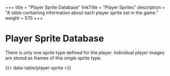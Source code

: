+++
title = "Player Sprite Database"
linkTitle = "Player Sprites"
description = "A table containing information about each player sprite set in the game."
weight = 570
+++

# Player Sprite Database

There is only one sprite type defined for the player. Individual player images are stored as frames of this single sprite type.

{{< data-table/player-sprite >}}
